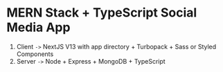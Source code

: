 # MERN Stack + TypeScript Social Media App

1. Client `->` NextJS V13 with app directory + Turbopack + Sass or Styled Components
2. Server `->` Node + Express + MongoDB + TypeScript
